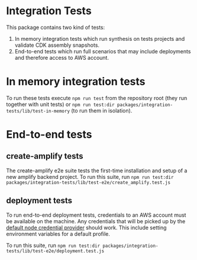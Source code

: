 # Integration Tests

This package contains two kind of tests:

1. In memory integration tests which run synthesis on tests projects and validate CDK assembly snapshots.
2. End-to-end tests which run full scenarios that may include deployments and therefore access to AWS account.

# In memory integration tests

To run these tests execute `npm run test` from the repository root (they run together with unit tests)
or `npm run test:dir packages/integration-tests/lib/test-in-memory` (to run them in isolation).

# End-to-end tests

## create-amplify tests

The create-amplify e2e suite tests the first-time installation and setup of a new amplify backend project. To run this suite, run
`npm run test:dir packages/integration-tests/lib/test-e2e/create_amplify.test.js`

## deployment tests

To run end-to-end deployment tests, credentials to an AWS account must be available on the machine. Any credentials that will be picked up by the
[default node credential provider](https://docs.aws.amazon.com/sdk-for-javascript/v3/developer-guide/setting-credentials-node.html) should work.
This include setting environment variables for a default profile.

To run this suite, run
`npm run test:dir packages/integration-tests/lib/test-e2e/deployment.test.js`
